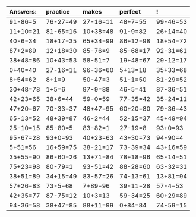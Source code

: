 | Answers: | practice | makes | perfect | ! |
| :--- | :--- | :--- | :--- | :--- |
| 91-86=5 | 76-27=49 | 27-16=11 | 48+7=55 | 99-46=53 | 
| 11+10=21 | 81-65=16 | 10+38=48 | 91-9=82 | 26+14=40 | 
| 40-6=34 | 18+17=35 | 65+34=99 | 86+12=98 | 18+54=72 | 
| 87+2=89 | 12+18=30 | 85-76=9 | 85-68=17 | 92-31=61 | 
| 38+48=86 | 10+43=53 | 58-51=7 | 19+48=67 | 29-12=17 | 
| 0+40=40 | 27-16=11 | 96-36=60 | 5+13=18 | 35+33=68 | 
| 8+54=62 | 8+1=9 | 50-47=3 | 51-1=50 | 81-29=52 | 
| 30+48=78 | 1+5=6 | 97-9=88 | 46-5=41 | 87-36=51 | 
| 42+23=65 | 38+6=44 | 59-0=59 | 77-35=42 | 35-24=11 | 
| 47+20=67 | 70-33=37 | 48+47=95 | 60+20=80 | 79-36=43 | 
| 65-13=52 | 48+39=87 | 46-2=44 | 52-15=37 | 45+49=94 | 
| 25-10=15 | 85-80=5 | 83-82=1 | 27-19=8 | 93+0=93 | 
| 95-67=28 | 93+0=93 | 40+23=63 | 43+30=73 | 94-90=4 | 
| 5+51=56 | 16+59=75 | 38-21=17 | 73-39=34 | 43+16=59 | 
| 35+55=90 | 86-60=26 | 13+71=84 | 78+18=96 | 65-14=51 | 
| 75+23=98 | 80-79=1 | 93-51=42 | 88-28=60 | 63-32=31 | 
| 38+51=89 | 34+15=49 | 83-57=26 | 74-13=61 | 13+81=94 | 
| 57+26=83 | 73-5=68 | 7+89=96 | 39-11=28 | 57-4=53 | 
| 42+35=77 | 87-75=12 | 10+3=13 | 59-34=25 | 60+29=89 | 
| 94-36=58 | 38+47=85 | 88+11=99 | 0+84=84 | 74-59=15 | 
